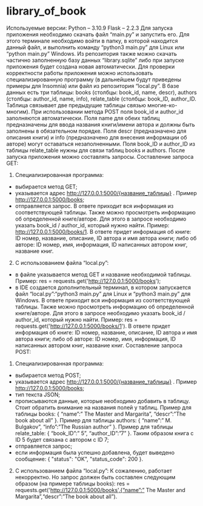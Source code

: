 # library_of_book
 
Используемые версии:
Python – 3.10.9
Flask – 2.2.3
Для запуска приложения необходимо скачать файл “main.py” и запустить его. Для этого  терминале необходимо войти в папку, в которой находится данный файл, и выполнить команду “python3 main.py” для Linux или “python main.py” Windows.
Из репозитория также можно скачать частично заполненную базу данных “library.sqlite” либо  при запуске приложения будет создана новая автоматически.
Для проверки корректности работы приложения можно использовать специализированную программу (в дальнейшем будут приведены примеры для Insomnia) или файл из репозитория “local.py”.
В базе данных есть три таблицы: books (столбцы: book_id, name, descr), authors (столбцы: author_id, name, info), relate_table (столбцы: book_ID, author_ID. Таблица связывает две предыдущие таблицы связью многие-ко-многим).
При использовании метода POST поля book_id и author_id заполняются автоматически. Поля name для обеих таблиц предназначены для ввода названия книги/имени автора и должны быть заполнены в обязательном порядке. Поля descr (предназначено для описания книги) и info (предназначено для внесения информации об авторе) могут оставаться незаполненными. Поля book_ID и author_ID  из таблицы relate_table нужны для связи таблиц books и authors. 
После запуска приложения можно составлять запросы.
Составление запроса GET:
1.	Специализированная программа:
- выбирается метод GET;
- указывается адрес http://127.0.0.1:5000/{название_таблицы} . Пример http://127.0.0.1:5000/books;
- отправляется запрос.
В ответе приходит вся информация из соответствующей таблицы.
Также можно просмотреть информацию об определенной книге/авторе. Для этого в запросе необходимо указать book_id / author_id, который нужно найти. Пример:
http://127.0.0.1:5000/books/1.
В ответе придет информация об книге: ID номер, название, описание, ID автора и имя автора книги; либо об авторе: ID номер, имя, информация, ID написанных автором книг, название книг.
2.	C использованием файла “local.py”:
- в файле указывается метод GET и название необходимой таблицы. Пример: 
res = requests.get('http://127.0.0.1:5000/books');
- в IDE создается дополнительный терминал, в котором запускается файл “local.py”:“python3 main.py” для Linux и “python3 main.py” для Windows.
В ответе приходит вся информация из соответствующей таблицы.
Также можно просмотреть информацию об определенной книге/авторе. Для этого в запросе необходимо указать book_id / author_id, который нужно найти. Пример:
res = requests.get('http://127.0.0.1:5000/books/1').
В ответе придет информация об книге: ID номер, название, описание, ID автора и имя автора книги; либо об авторе: ID номер, имя, информация, ID написанных автором книг, название книг.
Составление запроса POST:
1.	Специализированная программа:
- выбирается метод POST;
- указывается адрес http://127.0.0.1:5000/{название_таблицы} . Пример http://127.0.0.1:5000/books;
- тип текста JSON;
- прописываются данные, которые необходимо добавить в таблицу. Стоит обратить внимание на названия полей у таблиц. Пример для таблицы books:
	{
“name”:” The Master and Margarita”,
		“descr”:”The book about all”
	}.
Пример для таблицы authors:
	{
“name”:” M. Bulgakov”,
		“info”:”The Russian author”
	}.
Пример для таблицы relate_table:
	{
“book_ID”:” 5”,
		“author_ID”:”7”
	}. Таким образом книга с ID 5 будет связана с автором с ID 7;
- отправляется запрос;
- если информация была успешно добавлена, будет выведено сообщение:
{
		"status": "OK",
		"status_code": 200
}.
2.	C использованием файла “local.py”:
К сожалению, работает некорректно.
Но запрос должен быть составлен следующим образом (на примере таблицы books):
res = requests.get('http://127.0.0.1:5000/books',{“name”:” The Master and Margarita”,“descr”:”The book about all”).
